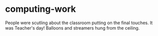 # computing-work
People were scutling about the classroom putting on the final touches. It was Teacher's day!
Balloons and streamers hung from the ceiling.
